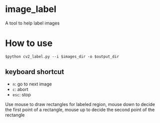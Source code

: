 # image_label
A tool to help label images

# How to use

```
$python cv2_label.py --i $images_dir -o $output_dir
```

## keyboard shortcut
- `n`: go to next image
- `c`: abort
- `esc`: stop

Use mouse to draw rectangles for labeled region, mouse down to decide the first point of a
rectangle, mouse up to decide the second point of the rectangle



